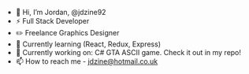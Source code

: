 - 👋 Hi, I’m Jordan, @jdzine92
- ⚡ Full Stack Developer
- ✏️ Freelance Graphics Designer
- 🌱  Currently learning (React, Redux, Express)
- :gem: Currently working on: C# GTA ASCII game. Check it out in my repo!
- 📫 How to reach me - jdzine@hotmail.co.uk

<!---
jdzine92/jdzine92 is a ✨ special ✨ repository because its `README.md` (this file) appears on your GitHub profile.
You can click the Preview link to take a look at your changes.
--->
